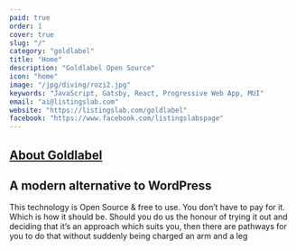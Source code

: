 ```yaml
---
paid: true
order: 1
cover: true
slug: "/"
category: "goldlabel"
title: "Home"
description: "Goldlabel Open Source"
icon: "home"
image: "/jpg/diving/rozi2.jpg"
keywords: "JavaScript, Gatsby, React, Progressive Web App, MUI"
email: "ai@listingslab.com"
website: "https://listingslab.com/goldlabel"
facebook: "https://www.facebook.com/listingslabspage"
---
```


## [About Goldlabel](/goldlabel)

## A modern alternative to WordPress

This technology is Open Source & free to use. You don’t have to pay for it. Which is how it should be. Should you do us the honour of trying it out and deciding that it’s an approach which suits you, then there are pathways for you to do that without suddenly being charged an arm and a leg